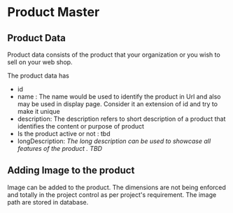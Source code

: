 # Product Master

## Product Data 
Product data consists of the product that your organization or you wish to sell on your web shop.

The product data has 
- id
- name : The name would be used to identify the product in Url and also may be used in display page. Consider it an extension of id and try to make it unique  
- description: The description refers to short description of a product that identifies the content or purpose of product
- Is the product active or not : tbd
- longDescription: _The long description can be used to showcase all features of the product . TBD_

## Adding Image to the product
Image can be added to the product. The dimensions are not being enforced and totally in the project control as per project's requirement. The image path are stored in database.